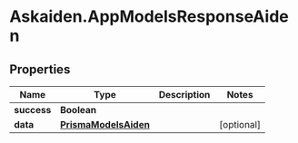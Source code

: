 # Askaiden.AppModelsResponseAiden

## Properties
Name | Type | Description | Notes
------------ | ------------- | ------------- | -------------
**success** | **Boolean** |  | 
**data** | [**PrismaModelsAiden**](PrismaModelsAiden.md) |  | [optional] 
